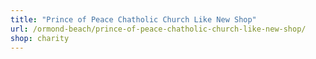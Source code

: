```yaml
---
title: "Prince of Peace Chatholic Church Like New Shop"
url: /ormond-beach/prince-of-peace-chatholic-church-like-new-shop/
shop: charity
---
```

